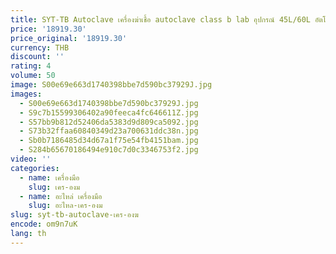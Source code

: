 ```yaml
---
title: SYT-TB Autoclave เครื่องฆ่าเชื้อ autoclave class b lab อุปกรณ์ 45L/60L อัตโนมัติอัจฉริยะ Autoclave เครื่อง
price: '18919.30'
price_original: '18919.30'
currency: THB
discount: ''
rating: 4
volume: 50
image: S00e69e663d1740398bbe7d590bc37929J.jpg
images:
  - S00e69e663d1740398bbe7d590bc37929J.jpg
  - S9c7b15599306402a90feeca4fc646611Z.jpg
  - S57bb9b812d52406da5383d9d809ca5092.jpg
  - S73b32ffaa60840349d23a700631ddc38n.jpg
  - Sb0b7186485d34d67a1f75e54fb4151bam.jpg
  - S284b65670186494e910c7d0c3346753f2.jpg
video: ''
categories:
  - name: เครื่องมือ
    slug: เคร-องม
  - name: อะไหล่ เครื่องมือ
    slug: อะไหล-เคร-องม
slug: syt-tb-autoclave-เคร-องฆ
encode: om9n7uK
lang: th
---
```

  